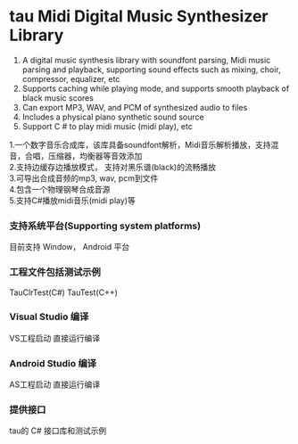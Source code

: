 # tau Midi Digital Music Synthesizer Library
1. A digital music synthesis library with soundfont parsing, Midi music parsing and playback, supporting sound effects such as mixing, choir, compressor, equalizer, etc  
2. Supports caching while playing mode, and supports smooth playback of black music scores  
3. Can export MP3, WAV, and PCM of synthesized audio to files  
4. Includes a physical piano synthetic sound source  
5. Support C # to play midi music (midi play), etc  


1.一个数字音乐合成库，该库具备soundfont解析，Midi音乐解析播放，支持混音，合唱，压缩器，均衡器等音效添加  
2.支持边缓存边播放模式， 支持对黑乐谱(black)的流畅播放  
3.可导出合成音频的mp3, wav, pcm到文件  
4.包含一个物理钢琴合成音源   
5.支持C#播放midi音乐(midi play)等  

### 支持系统平台(Supporting system platforms)
目前支持
   Window， 
   Android 平台
   
### 工程文件包括测试示例
TauClrTest(C#)
TauTest(C++)

### Visual Studio 编译
VS工程启动 直接运行编译

### Android Studio 编译
AS工程启动 直接运行编译


### 提供接口
tau的 C# 接口库和测试示例

